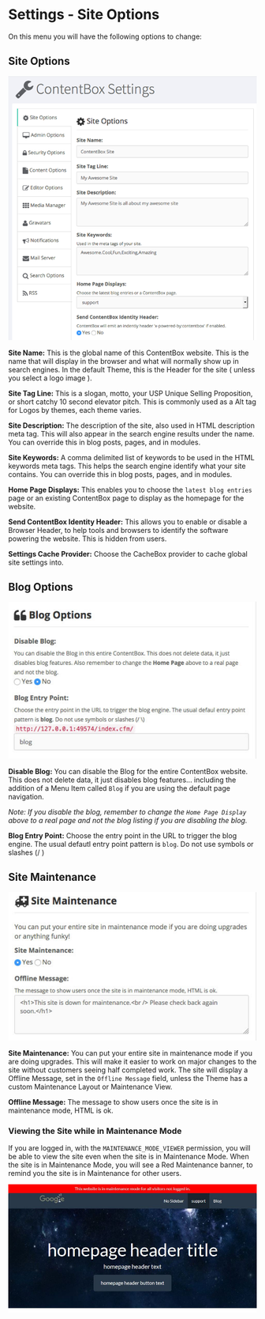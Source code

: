 # Settings - Site Options

On this menu you will have the following options to change:

## Site Options

![](/assets/settings-site-options.png)

**Site Name:** This is the global name of this ContentBox website. This is the name that will display in the browser and what will normally show up in search engines. In the default Theme, this is the Header for the site ( unless you select a logo image ). 

**Site Tag Line:** This is a slogan, motto, your USP Unique Selling Proposition, or short catchy 10 second elevator pitch.  This is commonly used as a Alt tag for Logos by themes, each theme varies.

**Site Description:** The description of the site, also used in HTML description meta tag. This will also appear in the search engine results under the name. You can override this in blog posts, pages, and in modules.

**Site Keywords:** A comma delimited list of keywords to be used in the HTML keywords meta tags. This helps the search engine identify what your site contains. You can override this in blog posts, pages, and in modules.

**Home Page Displays:** This enables you to choose the `latest blog entries` page or an existing ContentBox page to display as the homepage for the website.

**Send ContentBox Identity Header:** This allows you to enable or disable a Browser Header, to help tools and browsers to identify the software powering the website. This is hidden from users. 

**Settings Cache Provider:** Choose the CacheBox provider to cache global site settings into.

## Blog Options

![](/assets/settings-site-options-blog.jpg)

**Disable Blog:**  You can disable the Blog for the entire ContentBox website. This does not delete data, it just disables blog features... including the addition of a Menu Item called `Blog` if you are using the default page navigation.

_Note: If you disable the blog, remember to change the `Home Page Display` above to a real page and not the blog listing if you are disabling the blog._

**Blog Entry Point:** Choose the entry point in the URL to trigger the blog engine. The usual defautl entry point pattern is `blog`. Do not use symbols or slashes (/ \)

## Site Maintenance

![](/assets/settings-site-options-maint.jpg)

**Site Maintenance:** You can put your entire site in maintenance mode if you are doing upgrades. This will make it easier to work on major changes to the site without customers seeing half completed work. The site will display a Offline Message, set in the `Offline Message` field, unless the Theme has a custom Maintenance Layout or Maintenance View.

**Offline Message:** The message to show users once the site is in maintenance mode, HTML is ok.

### Viewing the Site while in Maintenance Mode

If you are logged in, with the `MAINTENANCE_MODE_VIEWER` permission, you will be able to view the site even when the site is in Maintenance Mode. When the site is in Maintenance Mode, you will see a Red Maintenance banner, to remind you the site is in Maintenance for other users.

![](/assets/settings-site-options-maint-banner.JPG)